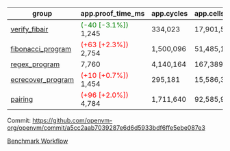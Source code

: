 | group | app.proof_time_ms | app.cycles | app.cells_used | leaf.proof_time_ms | leaf.cycles | leaf.cells_used |
| -- | -- | -- | -- | -- | -- | -- |
| [verify_fibair](https://github.com/openvm-org/openvm/blob/benchmark-results/benchmarks-pr/1457/verify_fibair-a5cc2aab7039287e6d6d5933bdf6ffe5ebe087e3.md) |<span style='color: green'>(-40 [-3.1%])</span> 1,245 |  334,023 |  17,901,531 |- | - | - |
| [fibonacci_program](https://github.com/openvm-org/openvm/blob/benchmark-results/benchmarks-pr/1457/fibonacci-a5cc2aab7039287e6d6d5933bdf6ffe5ebe087e3.md) |<span style='color: red'>(+63 [+2.3%])</span> 2,754 |  1,500,096 |  51,485,167 |- | - | - |
| [regex_program](https://github.com/openvm-org/openvm/blob/benchmark-results/benchmarks-pr/1457/regex-a5cc2aab7039287e6d6d5933bdf6ffe5ebe087e3.md) | 7,760 |  4,140,164 |  167,389,450 |- | - | - |
| [ecrecover_program](https://github.com/openvm-org/openvm/blob/benchmark-results/benchmarks-pr/1457/ecrecover-a5cc2aab7039287e6d6d5933bdf6ffe5ebe087e3.md) |<span style='color: red'>(+10 [+0.7%])</span> 1,454 |  295,181 |  15,586,346 |- | - | - |
| [pairing](https://github.com/openvm-org/openvm/blob/benchmark-results/benchmarks-pr/1457/pairing-a5cc2aab7039287e6d6d5933bdf6ffe5ebe087e3.md) |<span style='color: red'>(+96 [+2.0%])</span> 4,784 |  1,711,640 |  92,585,975 |- | - | - |


Commit: https://github.com/openvm-org/openvm/commit/a5cc2aab7039287e6d6d5933bdf6ffe5ebe087e3

[Benchmark Workflow](https://github.com/openvm-org/openvm/actions/runs/13869237666)
